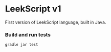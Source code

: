 # LeekScript v1

First version of LeekScript language, built in Java.

### Build and run tests
```
gradle jar test
```
